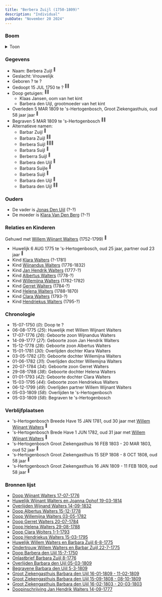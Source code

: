 ```yaml
---
title: "Berbera Zuijl (1750-1809)"
description: "Individual"
pubDate: "November 20 2024"
---
```


### Boom
<details><summary>Toon</summary>

![test](https://www.plantuml.com/plantuml/svg/hLPTRzem57tthxXg7_g4bCIO18JQGWljs5PLsnZQfgbo4WzI7AUoWofKyT_d4FFHX6rcwbliQ_kSUuxlTIvLJcM-I3bIyqGyKKbJ26aqdyfi8UAhZ6SISac5qY4cSZHBOWPH8YFEoc-MFkLBI5aQCgdAAPKpoR9y-SJGtgaHfqh12mA0VYPZ9h_CacWkc5BTRaeJSNuE6AqGEeFxDPH2vOwJKIQeWcicO9myyXFGWtUEuv80u7I0XsJOrwU-_4eOZrVGxOGqN3w4MPvprZc72xZOYwdvWlC7AkA7I6PAXPc6DujM6xZtNDE5hrIi8VjCJdUGRGqvx0_m0ByfPBVppE8u4TCYi4OREev3C9poP3hBbuppx5aZhf19lD4mAv2XjPimE_L44V9Sj07HcMYBA7nVxAlekR2L_z-fkGH6um_W-iInIPB0nzudS0Ed3MUgSSjadasP23CLpGgd3R59mZbBOP8y2Yfoc52kxu_QCNHiV6v3RtnJ4FDiYBNWUd2bLxVRVxAXPSxpoTQFvW4_jYaKtEE5gh5tN1lshczqzLiszDqcV1xSQs6nTqXOGwh7jT_v0KwuQSM9697yuEWBVSEaP0Uiz6o0jU6b647pQE1RnfcWTM1iKxZUvX85LXcxJYbGu3j_SU5gtKvg5X0RGYwCUdV5DSN_8OI8PSBc1-ptRErV5w_V9aU3bnLTr4GDd5WvWJNsjy88gshMCetlDgihVRo6xxzP2o-QuTgUmDt77UcNerH_NaDlMVMoJNdxlW-tb4gjfQq1fgMRvw1PlW-we7OJffCrJ7TwFSRDrsFFgumh-p6fn2lxIMKzyL-FMmuoJRBnG_ywn4pyt18ndQeIq8nC9wa6JAwuTXH1fkAgEqeChuQnULPhHsdwvWvL0ZeFTAazr_zHlm40)
</details>

### Gegevens
- Naam: Berbera Zuijl <sup><a href="../s00163/" style="text-decoration:none" title="Huwelijk Wijnant Walters en Joanna Ophof 19-03-1814">:link:</a></sup>
- Geslacht: Vrouwelijk
- Geboren ? te ? 
- Gedoopt 15 JUL 1750 te ? <sup><a href="../s00185/" style="text-decoration:none" title="Onlastbrief Barbara Zuijl 8-1776">:link:</a><a href="../s00187/" style="text-decoration:none" title="Doop Barbera den Uijl 15-7-1750">:link:</a></sup>
- Doop getuigen: <sup><a href="../s00185/" style="text-decoration:none" title="Onlastbrief Barbara Zuijl 8-1776">:link:</a><a href="../s00187/" style="text-decoration:none" title="Doop Barbera den Uijl 15-7-1750">:link:</a></sup>
  - Klaas Jansen, oom van het kint
  - Barbera den Uijl, grootmoeder van het kint
- Overleden 5 MAR 1809 te 's-Hertogenbosch, Groot Ziekengasthuis, oud 58 jaar jaar <sup><a href="../s00262/" style="text-decoration:none" title="Overlijden Barbara den Uijl 05-03-1809">:link:</a></sup>
- Begraven 5 MAR 1809 te 's-Hertogenbosch <sup><a href="../s00163/" style="text-decoration:none" title="Huwelijk Wijnant Walters en Joanna Ophof 19-03-1814">:link:</a><a href="../s00186/" style="text-decoration:none" title="Begravene Barbara den Uijl 5-3-1809">:link:</a></sup>
- Alternatieve namen:
  - Barbar Zuijl <sup><a href="../s00179/" style="text-decoration:none" title="Ondertrouw Willem Walters en Barbar Zuijl 22-7-1775">:link:</a></sup>
  - Barbara Zuijl <sup><a href="../s00178/" style="text-decoration:none" title="Huwelijk Willem Walters en Barbara Zuijl 6-8-1775">:link:</a><a href="../s00185/" style="text-decoration:none" title="Onlastbrief Barbara Zuijl 8-1776">:link:</a></sup>
  - Berbera Suijl <sup><a href="../s00182/" style="text-decoration:none" title="Doop Albertus Walters 15-12-1778">:link:</a><a href="../s00165/" style="text-decoration:none" title="Doop Gerret Walters 20-07-1784">:link:</a><a href="../s00166/" style="text-decoration:none" title="Doop Helena Walters 29-08-1788">:link:</a></sup>
  - Barbara Suijl <sup><a href="../s00183/" style="text-decoration:none" title="Doop Clara Wolters 1-1-1793">:link:</a></sup>
  - Berberra Suijl <sup><a href="../s00167/" style="text-decoration:none" title="Doop Hendriekus Walters 15-03-1795">:link:</a></sup>
  - Barbera den Uijl <sup><a href="../s00187/" style="text-decoration:none" title="Doop Barbera den Uijl 15-7-1750">:link:</a></sup>
  - Barbara Suijle <sup><a href="../s00245/" style="text-decoration:none" title="Doop Willemijna Walters 03-05-1782">:link:</a></sup>
  - Barbera Suijl <sup><a href="../s00183/" style="text-decoration:none" title="Doop Clara Wolters 1-1-1793">:link:</a></sup>
  - Barbara den Uijl <sup><a href="../s00187/" style="text-decoration:none" title="Doop Barbera den Uijl 15-7-1750">:link:</a></sup>
  - Barbara den Uijl <sup><a href="../s00262/" style="text-decoration:none" title="Overlijden Barbara den Uijl 05-03-1809">:link:</a><a href="../s00186/" style="text-decoration:none" title="Begravene Barbara den Uijl 5-3-1809">:link:</a></sup>

### Ouders
- De vader is [Jonas Den Uijl](../i00158/) (?-?)
- De moeder is [Klara Van Den Berg](../i00159/) (?-?)

### Relaties en Kinderen

Gehuwd met [Willem Wijnant Walters](../i00120/) (1752-1799) <sup><a href="../s00178/" style="text-decoration:none" title="Huwelijk Willem Walters en Barbara Zuijl 6-8-1775">:link:</a></sup>
- Huwelijk 6 AUG 1775 te 's-Hertogenbosch, oud 25 jaar, partner oud 23 jaar <sup><a href="../s00178/" style="text-decoration:none" title="Huwelijk Willem Walters en Barbara Zuijl 6-8-1775">:link:</a></sup>
- Kind [Klara Walters](../i00157/) (?-1781)
- Kind [Wijnandus Walters](../i00101/) (1776-1832)
- Kind [Jan Hendrik Walters](../i00160/) (1777-?)
- Kind [Albertus Walters](../i00134/) (1778-?)
- Kind [Willemijna Walters](../i00153/) (1782-1782)
- Kind [Gerret Walters](../i00122/) (1784-?)
- Kind [Helena Walters](../i00123/) (1788-1870)
- Kind [Clara Walters](../i00135/) (1793-?)
- Kind [Hendriekus Walters](../i00124/) (1795-?)

### Chronologie
- 15-07-1750 (<i>0</i>): Doop te ?
- 06-08-1775 (<i>25</i>): Huwelijk met Willem Wijnant Walters
- 17-07-1776 (<i>26</i>): Geboorte zoon Wijnandus Walters
- 14-09-1777 (<i>27</i>): Geboorte zoon Jan Hendrik Walters
- 15-12-1778 (<i>28</i>): Geboorte zoon Albertus Walters
- 15-01-1781 (<i>30</i>): Overlijden dochter Klara Walters
- 03-05-1782 (<i>31</i>): Geboorte dochter Willemijna Walters
- 01-06-1782 (<i>31</i>): Overlijden dochter Willemijna Walters
- 20-07-1784 (<i>34</i>): Geboorte zoon Gerret Walters
- 29-08-1788 (<i>38</i>): Geboorte dochter Helena Walters
- 01-01-1793 (<i>42</i>): Geboorte dochter Clara Walters
- 15-03-1795 (<i>44</i>): Geboorte zoon Hendriekus Walters
- 06-12-1799 (<i>49</i>): Overlijden partner Willem Wijnant Walters
- 05-03-1809 (<i>58</i>): Overlijden te 's-Hertogenbosch
- 05-03-1809 (<i>58</i>): Begraven te 's-Hertogenbosch

### Verblijfplaatsen
- 's-Hertogenbosch Breede Have 15 JAN 1781, oud 30 jaar met [Willem Wijnant Walters](../i00120/) <sup><a href="../s00257/" style="text-decoration:none" title="Begravene Klara Walters 15-01-1781">:link:</a></sup>
- 's-Hertogenbosch Brede Have 1 JUN 1782, oud 31 jaar met [Willem Wijnant Walters](../i00120/) <sup><a href="../s00255/" style="text-decoration:none" title="Begravene Willemijna Walters 01-06-1782">:link:</a></sup>
- 's-Hertogenbosch Groot Ziekengasthuis 16 FEB 1803 - 20 MAR 1803, oud 52 jaar  <sup><a href="../s00264/" style="text-decoration:none" title="Groot Ziekengasthuis Barbara den Uijl 16-02-1803 - 20-03-1803">:link:</a></sup>
- 's-Hertogenbosch Groot Ziekengasthuis 15 SEP 1808 - 8 OCT 1808, oud 58 jaar  <sup><a href="../s00263/" style="text-decoration:none" title="Groot Ziekengasthuis Barbara den Uijl 15-09-1808 - 08-10-1809">:link:</a></sup>
- 's-Hertogenbosch Groot Ziekengasthuis 16 JAN 1809 - 11 FEB 1809, oud 58 jaar  <sup><a href="../s00261/" style="text-decoration:none" title="Groot Ziekengasthuis Barbara den Uijl 16-01-1809 - 11-02-1809">:link:</a></sup>

### Bronnen lijst
- [Doop Wijnant Walters 17-07-1776](../s00164/)
- [Huwelijk Wijnant Walters en Joanna Ophof 19-03-1814](../s00163/)
- [Overlijden Wijnand Walters 14-09-1832](../s00175/)
- [Doop Albertus Walters 15-12-1778](../s00182/)
- [Doop Willemijna Walters 03-05-1782](../s00245/)
- [Doop Gerret Walters 20-07-1784](../s00165/)
- [Doop Helena Walters 29-08-1788](../s00166/)
- [Doop Clara Wolters 1-1-1793](../s00183/)
- [Doop Hendriekus Walters 15-03-1795](../s00167/)
- [Huwelijk Willem Walters en Barbara Zuijl 6-8-1775](../s00178/)
- [Ondertrouw Willem Walters en Barbar Zuijl 22-7-1775](../s00179/)
- [Doop Barbera den Uijl 15-7-1750](../s00187/)
- [Onlastbrief Barbara Zuijl 8-1776](../s00185/)
- [Overlijden Barbara den Uijl 05-03-1809](../s00262/)
- [Begravene Barbara den Uijl 5-3-1809](../s00186/)
- [Groot Ziekengasthuis Barbara den Uijl 16-01-1809 - 11-02-1809](../s00261/)
- [Groot Ziekengasthuis Barbara den Uijl 15-09-1808 - 08-10-1809](../s00263/)
- [Groot Ziekengasthuis Barbara den Uijl 16-02-1803 - 20-03-1803](../s00264/)
- [Doopinschrijving Jan Hendrik Walters 14-09-1777 ](../s00265/)